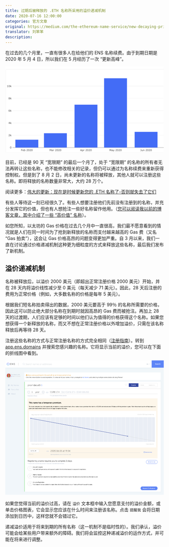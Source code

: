 ```yaml
---
title: 过期后被释放的 .ETH 名称所采用的溢价递减机制
date: 2020-07-16 12:00:00
categories: 官方文章
original: https://medium.com/the-ethereum-name-service/new-decaying-price-premium-for-newly-released-names-72080a650c15
translator: 刘笨笨
description: 
---
```


在过去的几个月里，一直有很多人在给他们的 ENS 名称续费。由于到期日期是 2020 年 5 月 4 日，所以我们在 5 月经历了一次 “更新高峰”。

![](/images/news/2020-07-16-new-decaying-price-premium-for-newly-released-names/01.png)

目前，已经是 90 天 “宽限期” 的最后一个月了，处于 “宽限期” 的名称的所有者无法再转让这些名称，也不能修改相关的记录，但仍可以通过为名称续费来重新获得控制权。但是到了 8 月 2 日，尚未更新的名称将被释放，其他人就可以注册这些名称。即将释放的名称数量非常大，大约 28 万个。

阅读更多：[伟大的更新：现在是时候更新您的 .ETH 名称了-否则就失去了它们](https://medium.com/the-ethereum-name-service/the-great-renewal-its-time-to-renew-your-eth-names-or-else-lose-them-afccea4852cb)

有些人等待这一刻已经很久了。有些人想要注册他们先前没有注册到的名称，并充分发挥它的价值，但也有人想抢注一些好名称留作他用。（[您可以阅读我以前的博客文章，其中介绍了一些 “高价值” 名称](https://ensuser.com/news/2020-07-21-a-look-at-the-280k-eth-names-set-to-become-available-august-2nd.html)）。

如您所知，以太坊的 Gas 价格在过去几个月中一直很高，我们最不愿意看到的情况就是人们在同一时间为了抢到新释放的名称而支付越来越高的 Gas 费（又名 “Gas 拍卖”），这会让 Gas 价格高昂的问题变得更加严重。自 3 月以来，我们一直在讨论通过价格递减机制这种更为细粒度的方式来释放这些名称，最后我们发布了新机制。

## 溢价递减机制

名称被释放后，以溢价 2000 美元（即超出正常注册价格 2000 美元）开始，并在 28 天内将溢价线性减少至 0 美元（每天减少 71 美元）。因此，28 天后注册的费用为正常价格（例如，大多数名称的价格是每年 5 美元）。

根据我们短名称拍卖得出的数据，2000 美元要高于 99％ 的名称所需要的价格，因此这可以防止绝大部分名称在到期时就因高昂的 Gas 费而被抢注。再加上 28 天的过渡期，人们应该有足够的时间以他们认为值得的价格获得这个名称。如果您想获得一个新释放的名称，而又不想在正常注册价格以外增加溢价，只需在该名称释放后再等待 28 天。

注册这些名称的方式与正常注册名称的方式完全相同（[注册指南](https://ensuser.com/guides/register.html)）。转到 [app.ens.domains](https://app.ens.domains/) 并搜索您感兴趣的名称。它将显示当前的溢价，您可以在下面的折线图中看到。

![](/images/news/2020-07-16-new-decaying-price-premium-for-newly-released-names/02.png)

如果您觉得当前的溢价过高，请在 `溢价` 文本框中输入您愿意支付的溢价金额，或单击价格图表，它会显示您应该在什么时间来注册该名称。点击 `提醒我` 会将日期添加到日历中，这样您就不会错过它。

递减溢价适用于将来到期的所有名称（这一机制不是临时性的）。我们承认，溢价可能会给某些用户带来额外的障碍。我们将会监控这种递减溢价的运作方式，并可能在将来进行调整。
